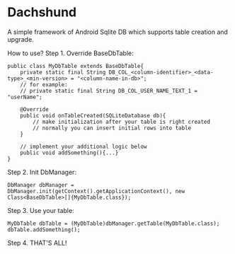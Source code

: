 Dachshund
=========

A simple framework of Android Sqlite DB which supports table creation and upgrade.

How to use?
Step 1. Override BaseDbTable:

    public class MyDbTable extends BaseDbTable{
        private static final String DB_COL_<column-identifier>_<data-type>_<min-version> = "<column-name-in-db>";
        // for example:
        // private static final String DB_COL_USER_NAME_TEXT_1 = "userName";
        
        @Override
        public void onTableCreated(SQLiteDatabase db){
            // make initialization after your table is right created
            // normally you can insert initial rows into table
        }
        
        // implement your additional logic below
        public void addSomething(){...}
    }
    
Step 2. Init DbManager:

    DbManager dbManager = DbManager.init(getContext().getApplicationContext(), new Class<BaseDbTable>[]{MyDbTable.class});
    
Step 3. Use your table:

    MyDbTable dbTable = (MyDbTable)dbManager.getTable(MyDbTable.class);
    dbTable.addSomething();
    
Step 4. THAT'S ALL!
